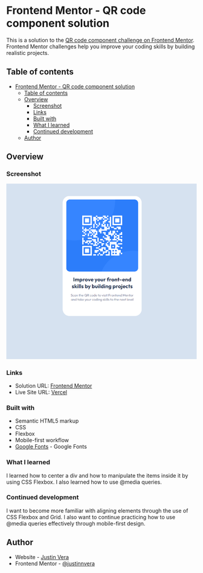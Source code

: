 # Frontend Mentor - QR code component solution

This is a solution to the [QR code component challenge on Frontend Mentor](https://www.frontendmentor.io/challenges/qr-code-component-iux_sIO_H). Frontend Mentor challenges help you improve your coding skills by building realistic projects. 

## Table of contents

- [Frontend Mentor - QR code component solution](#frontend-mentor---qr-code-component-solution)
  - [Table of contents](#table-of-contents)
  - [Overview](#overview)
    - [Screenshot](#screenshot)
    - [Links](#links)
    - [Built with](#built-with)
    - [What I learned](#what-i-learned)
    - [Continued development](#continued-development)
  - [Author](#author)

## Overview

### Screenshot

![](screenshot.png)

### Links

- Solution URL: [Frontend Mentor](https://www.frontendmentor.io/solutions/qrcode-component-html-and-css-flexbox-hekpgn02C8)
- Live Site URL: [Vercel](https://qr-code-component-henna.vercel.app)

### Built with

- Semantic HTML5 markup
- CSS 
- Flexbox
- Mobile-first workflow
- [Google Fonts](https://fonts.google.com) - Google Fonts

### What I learned

I learned how to center a div and how to manipulate the items inside it by using CSS Flexbox. I also learned how to use @media queries.

### Continued development

I want to become more familiar with aligning elements through the use of CSS Flexbox and Grid. I also want to continue practicing how to use @media queries effectively through mobile-first design.

## Author

- Website - [Justin Vera](https://justinvera.com)
- Frontend Mentor - [@justinnvera](https://www.frontendmentor.io/profile/justinnvera)

